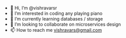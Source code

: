 - 👋 Hi, I’m @vishravarsr
- 👀 I’m interested in coding any playing piano
- 🌱 I’m currently learning databases / storage
- 💞️ I’m looking to collaborate on microservices design
- 📫 How to reach me vishravars@gmail.com
